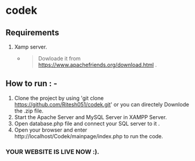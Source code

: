 # codek
## Requirements
1. Xamp server. 
     - > Dowloade it from https://www.apachefriends.org/download.html . 

## How to run : - 

1. Clone the project by using 'git clone https://github.com/Ritesh051/codek.git' or you can directely Downlode the .zip file.
2. Start the Apache Server and MySQL Server in XAMPP Server.
3. Open database.php file and connect your SQL server to it .
4. Open your browser and enter http://localhost/Codek/mainpage/index.php to run the code. 


###  YOUR WEBSITE IS LIVE NOW :). 
